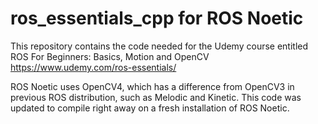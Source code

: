 # ros_essentials_cpp for ROS Noetic
This repository contains the code needed for the Udemy course entitled
ROS For Beginners: Basics, Motion and OpenCV
https://www.udemy.com/ros-essentials/

ROS Noetic uses OpenCV4, which has a difference from OpenCV3 in previous ROS distribution, such as Melodic and Kinetic.
This code was updated to compile right away on a fresh installation of ROS Noetic.
